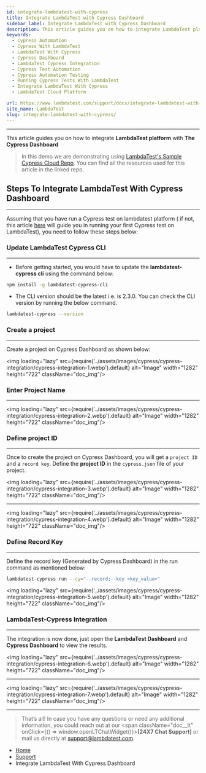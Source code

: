 ```yaml
---
id: integrate-lambdatest-with-cypress
title: Integrate LambdaTest with Cypress Dashboard
sidebar_label: Integrate LambdaTest with Cypress Dashboard
description: This article guides you on how to integrate LambdaTest platform with Cypress Dashboard.
keywords:
  - Cypress Automation
  - Cypress With LambdaTest
  - LambdaTest With Cypress
  - Cypress Dashboard
  - LambdaTest Cypress Integration
  - Cypress Test Automation
  - Cypress Automation Testing
  - Running Cypress Tests With LambdaTest
  - Integrate LambdaTest With Cypress
  - LambdaTest Cloud Platform

url: https://www.lambdatest.com/support/docs/integrate-lambdatest-with-cypress/
site_name: LambdaTest
slug: integrate-lambdatest-with-cypress/
---
```


---

This article guides you on how to integrate **LambdaTest platform** with **The Cypress Dashboard**

> In this demo we are demonstrating using [LambdaTest's Sample Cypress Cloud Repo](https://github.com/LambdaTest/Cypress-Cloud). You can find all the resources used for this article in the linked repo.

## Steps To Integrate LambdaTest With Cypress Dashboard

---

Assuming that you have run a Cypress test on lambdatest platform ( if not, this article [here](https://www.lambdatest.com/support/docs/getting-started-with-cypress-testing/) will guide you in running your first Cypress test on LambdaTest), you need to follow these steps below:

### Update LambdaTest Cypress CLI

---

- Before getting started, you would have to update the **lambdatest-cypress cli** using the command below:

```bash
npm install -g lambdatest-cypress-cli
```

- The CLI version should be the latest i.e. is 2.3.0. You can check the CLI version by running the below command.

```bash
lambdatest-cypress --version
```

### Create a project

---

Create a project on Cypress Dashboard as shown below:

<img loading="lazy" src={require('../assets/images/cypress/cypress-integration/cypress-integration-1.webp').default} alt="Image" width="1282" height="722" className="doc_img"/>

### Enter Project Name

---

<img loading="lazy" src={require('../assets/images/cypress/cypress-integration/cypress-integration-2.webp').default} alt="Image" width="1282" height="722" className="doc_img"/>

### Define project ID

---

Once to create the project on Cypress Dashboard, you will get a `project ID` and a `record key`. Define the **project ID** in the `cypress.json` file of your project.

<img loading="lazy" src={require('../assets/images/cypress/cypress-integration/cypress-integration-3.webp').default} alt="Image" width="1282" height="722" className="doc_img"/>

---

<img loading="lazy" src={require('../assets/images/cypress/cypress-integration/cypress-integration-4.webp').default} alt="Image" width="1282" height="722" className="doc_img"/>

### Define Record Key

---

Define the record key (Generated by Cypress Dashboard) in the run command as mentioned below:

```bash
lambdatest-cypress run --cy="--record;--key <key_value>"
```

<img loading="lazy" src={require('../assets/images/cypress/cypress-integration/cypress-integration-5.webp').default} alt="Image" width="1282" height="722" className="doc_img"/>

### LambdaTest-Cypress Integration

---

The integration is now done, just open the **LambdaTest Dashboard** and **Cypress Dashboard** to view the results.

<img loading="lazy" src={require('../assets/images/cypress/cypress-integration/cypress-integration-6.webp').default} alt="Image" width="1282" height="722" className="doc_img"/>

---

<img loading="lazy" src={require('../assets/images/cypress/cypress-integration/cypress-integration-7.webp').default} alt="Image" width="1282" height="722" className="doc_img"/>

---

> That’s all! In case you have any questions or need any additional information, you could reach out at our <span className="doc\_\_lt" onClick={() => window.openLTChatWidget()}>**[24X7 Chat Support]**</span> or mail us directly at support@lambdatest.com.

<nav aria-label="breadcrumbs">
  <ul className="breadcrumbs">
    <li className="breadcrumbs__item">
      <a className="breadcrumbs__link" target="_self" href="https://www.lambdatest.com">
        Home
      </a>
    </li>
    <li className="breadcrumbs__item">
      <a className="breadcrumbs__link" target="_self" href="https://www.lambdatest.com/support/docs/">
        Support
      </a>
    </li>
    <li className="breadcrumbs__item breadcrumbs__item--active">
      <span className="breadcrumbs__link">
      Integrate LambdaTest With Cypress Dashboard
      </span>
    </li>
  </ul>
</nav>
